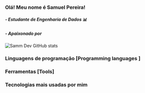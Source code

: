 ### Olá! Meu nome é Samuel Pereira!
##### - Estudante de Engenharia de Dados 📊
##### - Apaixonado por 
![Samm Dev GitHub stats](https://github-readme-stats.vercel.app/api?username=sammdev100&show_icons=true&bg_color=00000000)
### **Linguagens de programação [Programming languages ]**

### Ferramentas [Tools]

### **Tecnologias mais usadas por mim**

<!--[![roadmap.sh](https://roadmap.sh/card/tall/666dbd985a1e5ea6c25a4a42?variant=dark)](https://roadmap.sh) -->
